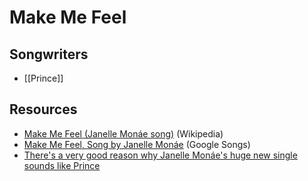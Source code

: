 # Make Me Feel

## Songwriters
- [[Prince]]

## Resources

- [Make Me Feel (Janelle Monáe song)](https://en.wikipedia.org/wiki/Make_Me_Feel_(Janelle_Mon%C3%A1e_song)) (Wikipedia)
- [Make Me Feel, Song by Janelle Monáe](https://g.co/kgs/vGfxjr) (Google Songs)
- [There's a very good reason why Janelle Monáe's huge new single sounds like Prince](https://www.nme.com/news/music/theres-good-reason-janelle-monaes-huge-new-single-sounds-like-prince-2249246)